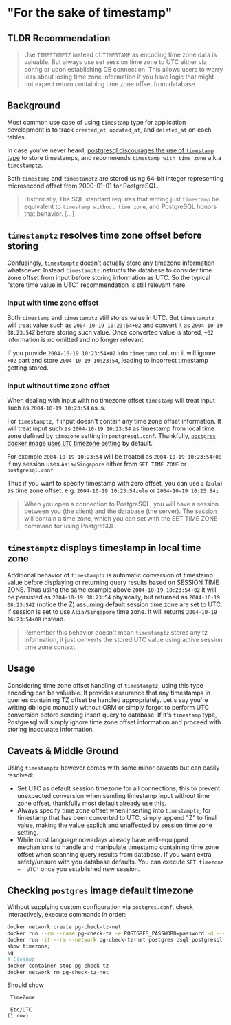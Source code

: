 # "For the sake of timestamp"

## TLDR Recommendation
> Use `TIMESTAMPTZ` instead of `TIMESTAMP` as encoding time zone data is valuable. But always use set session time zone to UTC either via config or upon establishing DB connection. This allows users to worry less about losing time zone information if you have logic that might not expect return containing time zone offset from database.

## Background

Most common use case of using `timestamp` type for application development is to track `created_at`, `updated_at`, and `deleted_at` on each tables.

In case you've never heard, [postgresql discourages the use of `timestamp` type](https://wiki.postgresql.org/wiki/Don%27t_Do_This#:~:text=might%20be%20suitable.-,Don%27t%20use%20timestamp%20(without%20time%20zone)%20to%20store%20UTC%20times,-Storing%20UTC%20values) to store timestamps, and recommends `timestamp with time zone` a.k.a `timestamptz`.

Both `timestamp` and `timestamptz` are stored using 64-bit integer representing microsecond offset from 2000-01-01 for PostgreSQL.

> Historically, The SQL standard requires that writing just `timestamp` be equivalent to `timestamp without time zone`, and PostgreSQL honors that behavior. [...]

## `timestamptz` resolves time zone offset before storing

Confusingly, `timestamptz` doesn't actually store any timezone information whatsoever. Instead `timestamptz` instructs the database to consider time zone offset from input before storing information as UTC. So the typical "store time value in UTC" recommendation is still relevant here.

### Input with time zone offset

Both `timestamp` and `timestamptz` still stores value in UTC. But `timestamptz` will treat value such as `2004-10-19 10:23:54+02` and convert it as `2004-10-19 08:23:54Z` before storing such value. Once converted value is stored, `+02` information is no omitted and no longer relevant.

If you provide `2004-10-19 10:23:54+02` into `timestamp` column it will ignore `+02` part and store `2004-10-19 10:23:54`, leading to incorrect timestamp getting stored.

### Input without time zone offset

When dealing with input with no timezone offset `timestamp` will treat input such as  `2004-10-19 10:23:54` as is.

For `timestamptz`, if input doesn't contain any time zone offset information. It will treat input such as `2004-10-19 10:23:54` as timestamp from local time zone defined by `timezone` setting in `postgresql.conf`. Thankfully, [`postgres` docker image uses `UTC` timezone setting](#checking-postgres-image-default-timezone) by default.

For example `2004-10-19 10:23:54` will be treated as `2004-10-19 10:23:54+08` if my session uses `Asia/Singapore` either from `SET TIME ZONE` or `postgresql.conf`

Thus if you want to specify timestamp with zero offset, you can use `z` (`zulu`) as time zone offset. e.g. `2004-10-19 10:23:54zulu` or `2004-10-19 10:23:54z`

> When you open a connection to PostgreSQL, you will have a session between you (the client) and the database (the server). The session will contain a time zone, which you can set with the SET TIME ZONE command for using PostgreSQL.

## `timestamptz` displays timestamp in local time zone

Additional behavior of `timestamptz` is automatic conversion of timestamp value before displaying or returning query results based on SESSION TIME ZONE. Thus using the same example above `2004-10-19 10:23:54+02` it will be persisted as  `2004-10-19 08:23:54` physically, but returned as `2004-10-19 08:23:54Z` (notice the Z) assuming default session time zone are set to UTC. If session is set to use `Asia/Singapore` time zone. It will returns `2004-10-19 16:23:54+08` instead.

> Remember this behavior doesn't mean `timestamptz` stores any tz information, it just converts the stored UTC value using active session time zone context.

## Usage

Considering time zone offset handling of `timestamptz`, using this type encoding can be valuable. It provides assurance that any timestamps in queries containing TZ offset be handled appropriately. Let's say you're writing db logic manually without ORM or simply forgot to perform UTC conversion before sending insert query to database. If it's `timestamp` type, Postgresql will simply ignore time zone offset information and proceed with storing inaccurate information.

## Caveats & Middle Ground

Using `timestamptz` however comes with some minor caveats but can easily resolved:

* Set UTC as default session timezone for all connections, this to prevent unexpected conversion when sending timestamp input without time zone offset, [thankfully most default already use this.](#checking-postgres-image-default-timezone)
* Always specify time zone offset when inserting into `timestamptz`, for timestamp that has been converted to UTC, simply append "Z" to final value, making the value explicit and unaffected by session time zone setting.
* While most language nowadays already have well-equipped mechanisms to handle and manipulate timestamp containing time zone offset when scanning query results from database. If you want extra safety/unsure with you database defaults. You can execute `SET timezone = 'UTC'` once you established new session.

## Checking `postgres` image default timezone

Without supplying custom configuration via `postgres.conf`, check interactively, execute commands in order:

```sh
docker network create pg-check-tz-net
docker run --rm --name pg-check-tz -e POSTGRES_PASSWORD=password -d --network pg-check-tz-net postgres
docker run -it --rm --network pg-check-tz-net postgres psql postgresql://postgres:password@pg-check-tz
show timezone;
\q
# Cleanup
docker container stop pg-check-tz
docker network rm pg-check-tz-net
```

Should show

```
 TimeZone
----------
 Etc/UTC
(1 row)
```






